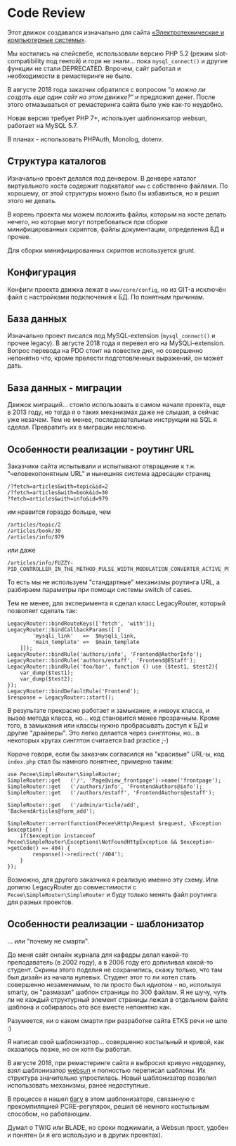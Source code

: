 # Code Review

Этот движок создавался изначально для сайта
<a href="http://etks.opu.ua" target="_blank">«Электротехнические и компьютерные системы»</a>.

Мы хостились на спейсвебе, использовали версию PHP 5.2 (режим slot-compatibility под гентой) и
горя не знали... пока `mysql_connect()` и другие функции не стали DEPRECATED. Впрочем, сайт
работал и необходимости в ремастеринге не было.

В августе 2018 года заказчик обратился с вопросом *"а можно ли создать еще один сайт на этом движке?"*
и предложил денег. После этого отмазываться от ремастеринга сайта было уже как-то неудобно.

Новая версия требует PHP 7+, использует шаблонизатор websun, работает на MySQL 5.7.

В планах - использовать PHPAuth, Monolog, dotenv.

## Структура каталогов

Изначально проект делался под денвером. В денвере каталог виртуального хоста
содержит подкаталог `www` с собственно файлами. По хорошему, от этой структуры
можно было бы избавиться, но я решил этого не делать.

В корень проекта мы можем положить файлы, которым на хосте делать нечего,
но которые могут потребоваться при сборке минифицированных скриптов, файлы документации,
определения БД и прочее.

Для сборки минифицированных скриптов используется grunt.

## Конфигурация

Конфиги проекта движка лежат в `www/core/config`, но из GIT-а исключён
файл с настройками подключения к БД. По понятным причинам.

## База данных

Изначально проект писался под MySQL-extension (`mysql_connect()` и прочее legacy). В августе 2018 года
я перевел его на MySQLi-extension. Вопрос перевода на PDO стоит на повестке дня, но совершенно непонятно
что, кроме прелести подготовленных выражений, он может дать.

## База данных - миграции

Движок миграций... стоило использовать в самом начале проекта, еще в 2013 году, но
тогда я о таких механизмах даже не слышал, а сейчас уже незачем. Тем не менее,
последовательные инструкции на SQL я сделал. Превратить их в миграции несложно.

## Особенности реализации - роутинг URL

Заказчики сайта испытывали и испытывают отвращение к т.н. "человекопонятным URL" и
нынешняя система адресации страниц
```
/?fetch=articles&with=topic&id=2
/?fetch=articles&with=book&id=30
?fetch=articles&with=info&id=979
```
им нравится гораздо больше, чем
```
/articles/topic/2
/articles/book/30
/articles/info/979
```
или даже
```
/articles/info/FUZZY-PID_CONTROLLER_IN_THE_METHOD_PULSE_WIDTH_MODULATION_CONVERTER_ACTIVE_POWER_FILTER/
```

То есть мы не используем "стандартные" механизмы роутинга URL, а разбираем параметры при помощи
системы switch of cases.

Тем не менее, для эксперимента я сделал класс LegacyRouter, который позволяет сделать так:

```
LegacyRouter::bindRouteKeys(['fetch', 'with']);
LegacyRouter::bindCallbackParams([ [
        'mysqli_link'   =>  $mysqli_link,
        'main_template' =>  $main_template
    ]]);
LegacyRouter::bindRule('authors/info', 'Frontend@AuthorInfo');
LegacyRouter::bindRule('authors/estaff', 'Frontend@EStaff');
LegacyRouter::bindRule('foo/bar', function () use ($test1, $test2){
    var_dump($test1);
    var_dump($test2);
});
LegacyRouter::bindDefaultRule('Frontend');
$response = LegacyRouter::start();
```

В результате прекрасно работает и замыкание, и инвоук класса, и вызов метода класса, но... код
становится менее прозрачным. Кроме того, в замыкания или классы нужно пробрасывать доступ к БД
и другие "драйверы". Это легко делается через синглтоны, но.. в некоторых кругах синглтон считается
bad practice ;-)

Короче говоря, если бы заказчик согласился на "красивые" URL-ы, код `index.php`
стал бы намного понятнее, примерно таким:
```
use Pecee\SimpleRouter\SimpleRouter;
SimpleRouter::get   ('/', 'Page@view_frontpage')->name('frontpage');
SimpleRouter::get   ('/authors/info', 'FrontendAuthors@info');
SimpleRouter::get   ('/authors/estaff', 'FrontendAuthors@estaff');

SimpleRouter::get   ('/admin/article/add', 'BackendArticles@form_add');

SimpleRouter::error(function(Pecee\Http\Request $request, \Exception $exception) {
    if($exception instanceof Pecee\SimpleRouter\Exceptions\NotFoundHttpException && $exception->getCode() == 404) {
        response()->redirect('/404');
    }
});
```

Возможно, для другого заказчика я реализую именно эту схему. Или допилю
LegacyRouter до совместимости с `Pecee\SimpleRouter\SimpleRouter` и буду только
менять файл роутинга для разных проектов.

## Особенности реализации - шаблонизатор

... или "почему не смарти".

До меня сайт онлайн журнала для кафедры делал какой-то преподаватель (в 2002 году),
а в 2006 году его допиливал какой-то студент. Скрины этого поделия не сохранились,
скажу только, что там был дизайн из начала нулевых. Студент этот то ли хотел стать
совершенно незаменимым, то ли просто был идиотом - но, используя smarty, он
"размазал" шаблон страницы по 300 файлам. Я не шучу, чуть ли не каждый структурный элемент
страницы лежал в отдельном файле шаблона и собиралось это все вместе непонятно как.

Разумеется, ни о каком смарти при разработке сайта ETKS речи не шло :)

Я написал свой шаблонизатор... совершенно костыльный и кривой, как оказалось позже, но он
хотя бы работал.

В августе 2018, при ремастеринге сайта я выбросил кривую недоделку, взял
шаблонизатор [websun](https://github.com/1234ru/websun) и полностью переписал шаблоны. Их структура
значительно упростилась. Новый шаблонизатор позволил использовать механизмы, ранее недоступные.

В процессе я нашел [багу](https://github.com/1234ru/websun/issues/9) в этом шаблонизаторе, связанную с прекомпиляцией PCRE-регулярок, решил её
немного костыльным способом, но работающим.

Думал о TWIG или BLADE, но сроки поджимали, а Websun прост, удобен и понятен (и я его использую и
в других проектах).












